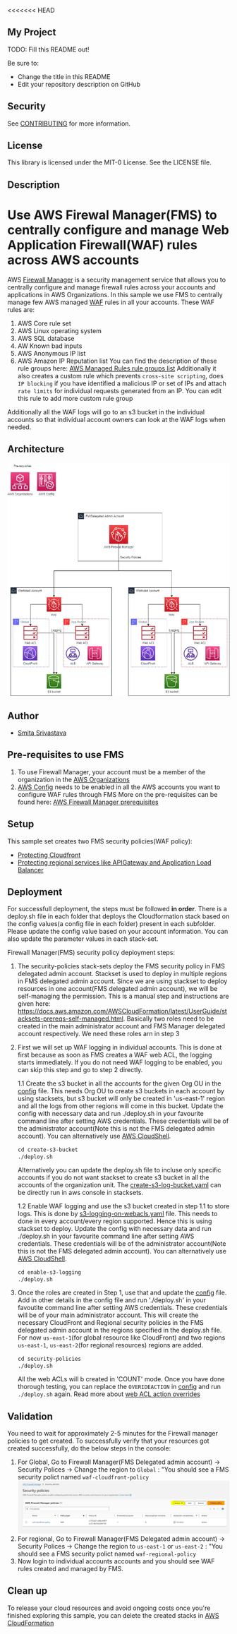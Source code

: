 <<<<<<< HEAD
## My Project

TODO: Fill this README out!

Be sure to:

* Change the title in this README
* Edit your repository description on GitHub

## Security

See [CONTRIBUTING](CONTRIBUTING.md#security-issue-notifications) for more information.

## License

This library is licensed under the MIT-0 License. See the LICENSE file.

## Description

# Use AWS Firewal Manager(FMS) to centrally configure and manage Web Application Firewall(WAF) rules across AWS accounts
AWS [Firewall Manager](https://docs.aws.amazon.com/waf/latest/developerguide/fms-chapter.html) is a security management service that allows you to centrally configure and manage firewall rules across your accounts and applications in AWS Organizations. In this sample we use FMS to centrally manage few AWS managed [WAF](https://docs.aws.amazon.com/waf/latest/developerguide/aws-managed-rule-groups.html) rules in all your accounts. These WAF rules are:
1. AWS Core rule set
1. AWS Linux operating system
1. AWS SQL database
1. AW Known bad inputs
1. AWS Anonymous IP list
1. AWS Amazon IP Reputation list
You can find the description of these rule groups here: [AWS Managed Rules rule groups list](https://docs.aws.amazon.com/waf/latest/developerguide/aws-managed-rule-groups-list.html)
Additionally it also creates a custom rule which prevents `cross-site scripting`, does `IP blocking` if you have identified a malicious IP or set of IPs and attach `rate limits` for individual requests generated from an IP. You can edit this rule to add more custom rule group

Additionally all the WAF logs will go to an s3 bucket in the individual accounts so that individual account owners can look at the WAF logs when needed.

## Architecture
![Architecture](imgs/setup.jpg)

## Author
- [Smita Srivastava](https://www.linkedin.com/in/smita-srivastava-664b9b1a/)

## Pre-requisites to use FMS
1. To use Firewall Manager, your account must be a member of the organization in the [AWS Organizations](https://docs.aws.amazon.com/organizations/latest/userguide/orgs_introduction.html)
1. [AWS Config](https://docs.aws.amazon.com/config/latest/developerguide/getting-started.html) needs to be enabled in all the AWS accounts you want to configure WAF rules through FMS
More on the pre-requisites can be found here: [AWS Firewall Manager prerequisites](https://docs.aws.amazon.com/waf/latest/developerguide/fms-prereq.html)

## Setup
This sample set creates two FMS security policies(WAF policy):
- [Protecting Cloudfront](security-policies/create-fms-security-policy-cf.yaml)
- [Protecting regional services like APIGateway and Application Load Balancer](security-policies/create-fms-security-policy-regional.yaml)

## Deployment
For successfull deployment, the steps must be followed <strong>in order</strong>. There is a deploy.sh file in each folder that deploys the Cloudformation stack based on the config values(a config file in each folder) present in each subfolder. Please update the config value based on your account information. You can also update the parameter values in each stack-set.

Firewall Manager(FMS) security policy deployment steps:
1. The security-policies stack-sets deploy the FMS security policy in FMS delegated admin account. Stackset is used to deploy in multiple regions in FMS delegated admin account. Since we are using stackset to deploy resources in one account(FMS delegated admin account), we will be self-managing the permission. This is a manual step and instructions are given here: https://docs.aws.amazon.com/AWSCloudFormation/latest/UserGuide/stacksets-prereqs-self-managed.html. Basically two roles need to be created in the main administrator account and FMS Manager delegated account respectively. We need these roles arn in step 3
1. First we will set up WAF logging in individual accounts. This is done at first because as soon as FMS creates a WAF web ACL, the logging starts immediately. If you do not need WAF logging to be enabled, you can skip this step and go to step 2 directly.
  
    1.1 Create the s3 bucket in all the accounts for the given Org OU in the [config](create-s3-bucket/config) file. This needs Org OU to create s3 buckets in each account by using stacksets, but s3 bucket will only be created in 'us-east-1' region and all the logs from other regions will come in this bucket. Update the config with necessary data and run ./deploy.sh in your favourite command line after setting AWS credentials. These credentials will be of the administrator account(Note this is not the FMS delegated admin account). You can alternatively use [AWS CloudShell](https://aws.amazon.com/cloudshell). 
    ```
    cd create-s3-bucket
    ./deploy.sh
    ```
    Alternatively you can update the deploy.sh file to incluse only specific accounts if you do not want stackset to create s3 bucket in all the accounts of the organization unit. The [create-s3-log-bucket.yaml](create-s3-bucket/create-s3-log-bucket.yaml) can be directly run in aws console in stacksets.
    
    1.2 Enable WAF logging and use the s3 bucket created in step 1.1 to store logs. This is done by [s3-logging-on-webacls.yaml](enable-s3-logging/s3-logging-on-webacls.yaml) file. This needs to done in every account/every region supported. Hence this is using stackset to deploy. Update the config with necessary data and run ./deploy.sh in your favourite command line after setting AWS credentials. These credentials will be of the administrator account(Note this is not the FMS delegated admin account). You can alternatively use [AWS CloudShell](https://aws.amazon.com/cloudshell). 
    ```
    cd enable-s3-logging
    ./deploy.sh
    ```
1. Once the roles are created in Step 1, use that and update the [config](security-policies/config) file. Add in other details in the config file and run './deploy.sh' in your favoutite command line after setting AWS credentials. These credentials will be of your main administrator account. This will create the necessary CloudFront and Regional security policies in the FMS delegated admin account in the regions specified in the deploy.sh file. For now `us-east-1`(for global resource like CloudFront) and two regions `us-east-1`, `us-east-2`(for regional resources) regions are added.
    ```
    cd security-policies
    ./deploy.sh
    ```
    All the web ACLs will b created in 'COUNT' mode. Once you have done thorough testing, you can replace the `OVERIDEACTION` in [config](security-policies/config) and run `./deploy.sh` again. Read more about [web ACL action overrides](https://docs.aws.amazon.com/waf/latest/developerguide/web-acl-rule-group-override-options.html)

## Validation
You need to wait for approximately 2-5 minutes for the Firewall manager policies to get created. To successfully verify that your resources got created successfully, do the below steps in the console:
1. For Global, Go to Firewall Manager(FMS Delegated admin account) -> Security Polices -> Change the region to `Global` : "You should see a FMS security polict named `waf-cloudfront-policy`
 ![configured-security-policy](imgs/cf_security_policy.JPG)
1. For regional, Go to Firewall Manager(FMS Delegated admin account) -> Security Polices -> Change the region to `us-east-1` or `us-east-2` : "You should see a FMS security polict named `waf-regional-policy`
1. Now login to individual accounts accounts and you should see WAF rules created and managed by FMS.


## Clean up
To release your cloud resources and avoid ongoing costs once you're finished exploring this sample, you can delete the created stacks in [AWS CloudFormation](https://console.aws.amazon.com/cloudformation/home?#/stacks/)

